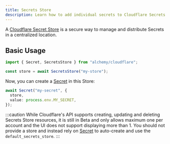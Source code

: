 ```yaml
---
title: Secrets Store
description: Learn how to add individual secrets to Cloudflare Secrets Store for fine-grained secret management.
---
```


A [Cloudflare Secret Store](https://developers.cloudflare.com/secrets-store/) is a secure way to manage and distribute Secrets in a centralized location.

## Basic Usage

```ts
import { Secret, SecretsStore } from "alchemy/cloudflare";

const store = await SecretsStore("my-store");
```

Now, you can create a [Secret](/providers/cloudflare/secret) in this Store:

```ts
await Secret("my-secret", {
  store,
  value: process.env.MY_SECRET,
});
```

:::caution
While Cloudflare's API supports creating, updating and deleting Secrets Store resources, it is still in Beta and only allows maximum one per account and the UI does not support displaying more than 1. You should not provide a store and instead rely on [Secret](/providers/cloudflare/secret) to auto-create and use the `default_secrets_store`.
:::
